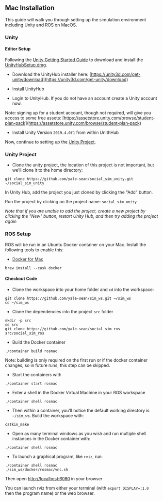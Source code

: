 ## Mac Installation

This guide will walk you through setting up the simulation environment including Unity and ROS on MacOS.

### Unity

#### Editor Setup

Following the [Unity Getting Started Guide](https://docs.unity3d.com/Manual/GettingStartedInstallingHub.html) to download and install the [UnityHubSetup.dmg](https://public-cdn.cloud.unity3d.com/hub/prod/UnityHubSetup.dmg).

- Download the UnityHub installer here: [https://unity3d.com/get-unity/download](https://unity3d.com/get-unity/download)

- Install UnityHub

- Login to UnityHub. If you do not have an account create a Unity account now.

Note: signing up for a student account, though not required, will give you access to some free assets: [https://assetstore.unity.com/browse/student-plan-pack](https://assetstore.unity.com/browse/student-plan-pack)

- Install Unity Version `2019.4.0f1` from within UnithHub

Now, continue to setting up the [Unity Project](#unity-project).

### Unity Project

- Clone the unity project, the location of this project is not important, but we'll clone it to the home directory:

```
git clone https://github.com/yale-sean/social_sim_unity.git ~/social_sim_unity
```

In Unity Hub, add the project you just cloned by clicking the "Add" button.

Run the project by clicking on the project name: `social_sim_unity`

*Note that if you are unable to add the project, create a new project by clicking the "New" button, restart Unity Hub, and then try adding the project again*

### ROS Setup

ROS will be run in an Ubuntu Docker container on your Mac. Install the following tools to enable this:

- [Docker for Mac](https://docs.docker.com/docker-for-mac/install/)

```
brew install --cask docker
```

#### Checkout Code

- Clone the workspace into your home folder and `cd` into the workspace:

```
git clone https://github.com/yale-sean/sim_ws.git ~/sim_ws
cd ~/sim_ws
```

- Clone the dependencies into the project `src` folder

```
mkdir -p src
cd src
git clone https://github.com/yale-sean/social_sim_ros src/social_sim_ros
```

- Build the Docker container

```
./container build rosmac
```

Note: building is only required on the first run or if the docker container changes, so in future runs, this step can be skipped.

- Start the containers with

```
./container start rosmac
```

- Enter a shell in the Docker Virtual Machine in your ROS workspace

```
./container shell rosmac
```

- Then within a container, you'll notice the default working directory is `~/sim_ws`. Build the workspace with:

```
catkin_make
```

- Open as many terminal windows as you wish and run multiple shell instances in the Docker container with:

```
./container shell rosmac
```

- To launch a graphical program, like `rviz`, run:

```
./container shell rosmac
./sim_ws/docker/rosmac/vnc.sh
```

Then open [http://localhost:6080](http://localhost:6080) in your browser

You can launch rviz from either your terminal (with `export DISPLAY=:1.0` then the program name) or the web browser.
